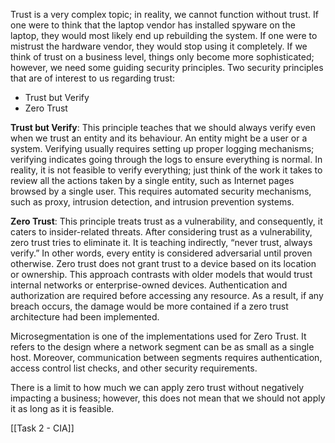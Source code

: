 Trust is a very complex topic; in reality, we cannot function without trust. If one were to think that the laptop vendor has installed spyware on the laptop, they would most likely end up rebuilding the system. If one were to mistrust the hardware vendor, they would stop using it completely. If we think of trust on a business level, things only become more sophisticated; however, we need some guiding security principles. Two security principles that are of interest to us regarding trust:

- Trust but Verify
- Zero Trust

**Trust but Verify**: This principle teaches that we should always verify even when we trust an entity and its behaviour. An entity might be a user or a system. Verifying usually requires setting up proper logging mechanisms; verifying indicates going through the logs to ensure everything is normal. In reality, it is not feasible to verify everything; just think of the work it takes to review all the actions taken by a single entity, such as Internet pages browsed by a single user. This requires automated security mechanisms, such as proxy, intrusion detection, and intrusion prevention systems.

**Zero Trust**: This principle treats trust as a vulnerability, and consequently, it caters to insider-related threats. After considering trust as a vulnerability, zero trust tries to eliminate it. It is teaching indirectly, “never trust, always verify.” In other words, every entity is considered adversarial until proven otherwise. Zero trust does not grant trust to a device based on its location or ownership. This approach contrasts with older models that would trust internal networks or enterprise-owned devices. Authentication and authorization are required before accessing any resource. As a result, if any breach occurs, the damage would be more contained if a zero trust architecture had been implemented.

Microsegmentation is one of the implementations used for Zero Trust. It refers to the design where a network segment can be as small as a single host. Moreover, communication between segments requires authentication, access control list checks, and other security requirements.  

There is a limit to how much we can apply zero trust without negatively impacting a business; however, this does not mean that we should not apply it as long as it is feasible.

[[Task 2 - CIA]]